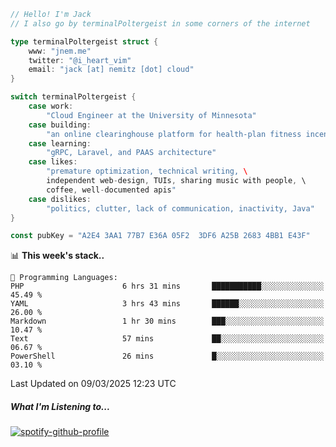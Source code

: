 ```go
// Hello! I'm Jack
// I also go by terminalPoltergeist in some corners of the internet

type terminalPoltergeist struct {
    www: "jnem.me"
    twitter: "@i_heart_vim"
    email: "jack [at] nemitz [dot] cloud"
}

switch terminalPoltergeist {
    case work:
        "Cloud Engineer at the University of Minnesota"
    case building:
        "an online clearinghouse platform for health-plan fitness incentive programs"
    case learning:
        "gRPC, Laravel, and PAAS architecture"
    case likes:
        "premature optimization, technical writing, \
        independent web-design, TUIs, sharing music with people, \
        coffee, well-documented apis"
    case dislikes:
        "politics, clutter, lack of communication, inactivity, Java"
}

const pubKey = "A2E4 3AA1 77B7 E36A 05F2  3DF6 A25B 2683 4BB1 E43F"
```

<!--START_SECTION:waka-->
📊 **This week's stack..** 

```text
💬 Programming Languages: 
PHP                      6 hrs 31 mins       ███████████░░░░░░░░░░░░░░   45.49 % 
YAML                     3 hrs 43 mins       ██████░░░░░░░░░░░░░░░░░░░   26.00 % 
Markdown                 1 hr 30 mins        ███░░░░░░░░░░░░░░░░░░░░░░   10.47 % 
Text                     57 mins             ██░░░░░░░░░░░░░░░░░░░░░░░   06.67 % 
PowerShell               26 mins             █░░░░░░░░░░░░░░░░░░░░░░░░   03.10 % 
```


 Last Updated on 09/03/2025 12:23 UTC
<!--END_SECTION:waka-->

##### What I'm Listening to...

[![spotify-github-profile](https://jnem.me/listening-item?maxAge=2592000)](https://jnem.me/listening)
